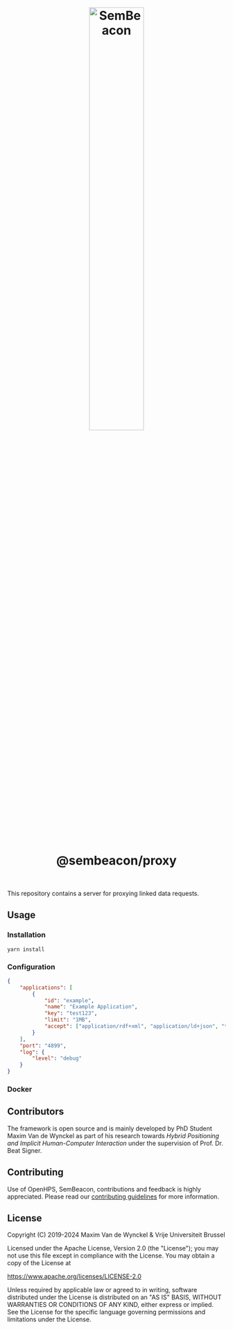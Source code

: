 <h1 align="center">
  <img alt="SemBeacon" src="https://sembeacon.org/images/logo.svg" width="50%" /><br />
  @sembeacon/proxy
</h1>

<br />

This repository contains a server for proxying linked data requests.

## Usage

### Installation
```text
yarn install
```

### Configuration
```json
{
    "applications": [
        {
            "id": "example",
            "name": "Example Application",
            "key": "test123",
            "limit": "1MB",
            "accept": ["application/rdf+xml", "application/ld+json", "text/turtle"]
        }
    ],
    "port": "4899",
    "log": {
        "level": "debug"
    }
}
```

### Docker

## Contributors
The framework is open source and is mainly developed by PhD Student Maxim Van de Wynckel as part of his research towards *Hybrid Positioning and Implicit Human-Computer Interaction* under the supervision of Prof. Dr. Beat Signer.

## Contributing
Use of OpenHPS, SemBeacon, contributions and feedback is highly appreciated. Please read our [contributing guidelines](CONTRIBUTING.md) for more information.

## License
Copyright (C) 2019-2024 Maxim Van de Wynckel & Vrije Universiteit Brussel

Licensed under the Apache License, Version 2.0 (the "License"); you may not use this file except in compliance with the License. You may obtain a copy of the License at

https://www.apache.org/licenses/LICENSE-2.0

Unless required by applicable law or agreed to in writing, software distributed under the License is distributed on an "AS IS" BASIS, WITHOUT WARRANTIES OR CONDITIONS OF ANY KIND, either express or implied. See the License for the specific language governing permissions and limitations under the License.